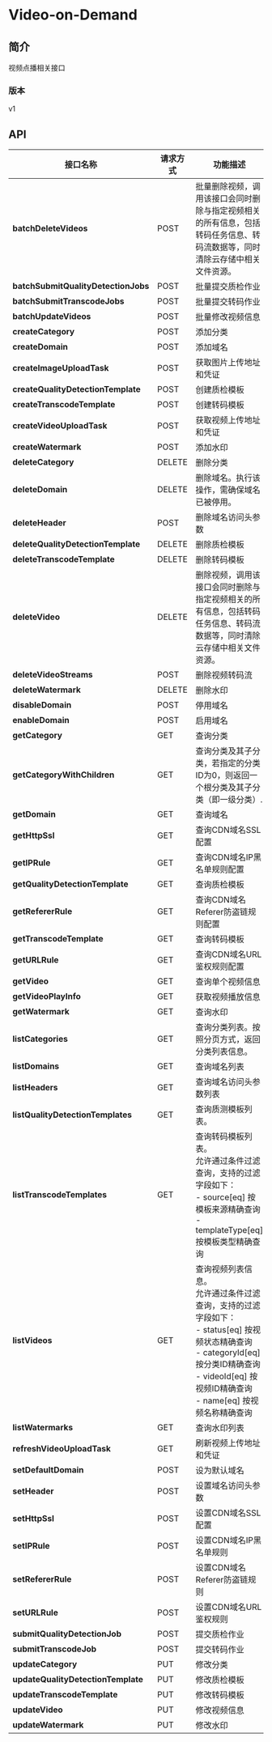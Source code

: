 # Video-on-Demand


## 简介
视频点播相关接口


### 版本
v1


## API
|接口名称|请求方式|功能描述|
|---|---|---|
|**batchDeleteVideos**|POST|批量删除视频，调用该接口会同时删除与指定视频相关的所有信息，包括转码任务信息、转码流数据等，同时清除云存储中相关文件资源。|
|**batchSubmitQualityDetectionJobs**|POST|批量提交质检作业|
|**batchSubmitTranscodeJobs**|POST|批量提交转码作业|
|**batchUpdateVideos**|POST|批量修改视频信息|
|**createCategory**|POST|添加分类|
|**createDomain**|POST|添加域名|
|**createImageUploadTask**|POST|获取图片上传地址和凭证|
|**createQualityDetectionTemplate**|POST|创建质检模板|
|**createTranscodeTemplate**|POST|创建转码模板|
|**createVideoUploadTask**|POST|获取视频上传地址和凭证|
|**createWatermark**|POST|添加水印|
|**deleteCategory**|DELETE|删除分类|
|**deleteDomain**|DELETE|删除域名。执行该操作，需确保域名已被停用。|
|**deleteHeader**|POST|删除域名访问头参数|
|**deleteQualityDetectionTemplate**|DELETE|删除质检模板|
|**deleteTranscodeTemplate**|DELETE|删除转码模板|
|**deleteVideo**|DELETE|删除视频，调用该接口会同时删除与指定视频相关的所有信息，包括转码任务信息、转码流数据等，同时清除云存储中相关文件资源。|
|**deleteVideoStreams**|POST|删除视频转码流|
|**deleteWatermark**|DELETE|删除水印|
|**disableDomain**|POST|停用域名|
|**enableDomain**|POST|启用域名|
|**getCategory**|GET|查询分类|
|**getCategoryWithChildren**|GET|查询分类及其子分类，若指定的分类ID为0，则返回一个根分类及其子分类（即一级分类）.|
|**getDomain**|GET|查询域名|
|**getHttpSsl**|GET|查询CDN域名SSL配置|
|**getIPRule**|GET|查询CDN域名IP黑名单规则配置|
|**getQualityDetectionTemplate**|GET|查询质检模板|
|**getRefererRule**|GET|查询CDN域名Referer防盗链规则配置|
|**getTranscodeTemplate**|GET|查询转码模板|
|**getURLRule**|GET|查询CDN域名URL鉴权规则配置|
|**getVideo**|GET|查询单个视频信息|
|**getVideoPlayInfo**|GET|获取视频播放信息|
|**getWatermark**|GET|查询水印|
|**listCategories**|GET|查询分类列表。按照分页方式，返回分类列表信息。|
|**listDomains**|GET|查询域名列表|
|**listHeaders**|GET|查询域名访问头参数列表|
|**listQualityDetectionTemplates**|GET|查询质测模板列表。</br>|
|**listTranscodeTemplates**|GET|查询转码模板列表。</br>允许通过条件过滤查询，支持的过滤字段如下：</br>  \- source[eq] 按模板来源精确查询</br>  \- templateType[eq] 按模板类型精确查询</br>|
|**listVideos**|GET|查询视频列表信息。</br>允许通过条件过滤查询，支持的过滤字段如下：</br>  \- status[eq] 按视频状态精确查询</br>  \- categoryId[eq] 按分类ID精确查询</br>  \- videoId[eq] 按视频ID精确查询</br>  \- name[eq] 按视频名称精确查询</br>|
|**listWatermarks**|GET|查询水印列表|
|**refreshVideoUploadTask**|GET|刷新视频上传地址和凭证|
|**setDefaultDomain**|POST|设为默认域名|
|**setHeader**|POST|设置域名访问头参数|
|**setHttpSsl**|POST|设置CDN域名SSL配置|
|**setIPRule**|POST|设置CDN域名IP黑名单规则|
|**setRefererRule**|POST|设置CDN域名Referer防盗链规则|
|**setURLRule**|POST|设置CDN域名URL鉴权规则|
|**submitQualityDetectionJob**|POST|提交质检作业|
|**submitTranscodeJob**|POST|提交转码作业|
|**updateCategory**|PUT|修改分类|
|**updateQualityDetectionTemplate**|PUT|修改质检模板|
|**updateTranscodeTemplate**|PUT|修改转码模板|
|**updateVideo**|PUT|修改视频信息|
|**updateWatermark**|PUT|修改水印|
